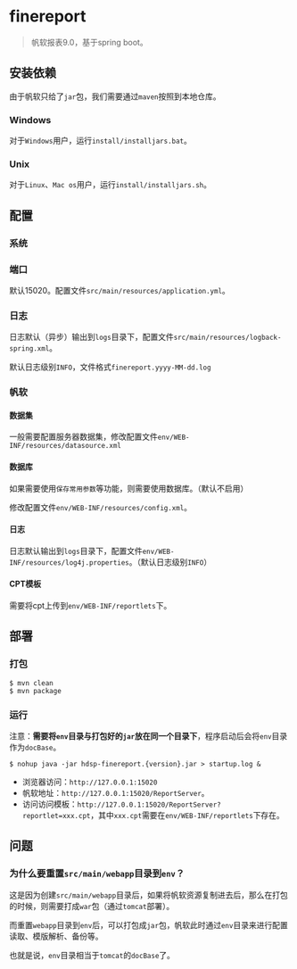 # finereport

> 帆软报表9.0，基于spring boot。

## 安装依赖

由于帆软只给了`jar`包，我们需要通过`maven`按照到本地仓库。

### Windows

对于`Windows`用户，运行`install/installjars.bat`。

### Unix

对于`Linux`、`Mac os`用户，运行`install/installjars.sh`。

## 配置

### 系统

### 端口

默认15020。配置文件`src/main/resources/application.yml`。

### 日志

日志默认（异步）输出到`logs`目录下，配置文件`src/main/resources/logback-spring.xml`。

默认日志级别`INFO`，文件格式`finereport.yyyy-MM-dd.log`

### 帆软

#### 数据集

一般需要配置服务器数据集，修改配置文件`env/WEB-INF/resources/datasource.xml`

#### 数据库

如果需要使用`保存常用参数`等功能，则需要使用数据库。（默认不启用）

修改配置文件`env/WEB-INF/resources/config.xml`。

#### 日志

日志默认输出到`logs`目录下，配置文件`env/WEB-INF/resources/log4j.properties`。（默认日志级别`INFO`）

#### CPT模板

需要将cpt上传到`env/WEB-INF/reportlets`下。

## 部署

### 打包

```shell
$ mvn clean
$ mvn package
```

### 运行

注意：**需要将`env`目录与打包好的`jar`放在同一个目录下**，程序启动后会将`env`目录作为`docBase`。

```shell
$ nohup java -jar hdsp-finereport.{version}.jar > startup.log &
```

* 浏览器访问：`http://127.0.0.1:15020`
* 帆软地址：`http://127.0.0.1:15020/ReportServer`。
* 访问访问模板：`http://127.0.0.1:15020/ReportServer?reportlet=xxx.cpt`，其中`xxx.cpt`需要在`env/WEB-INF/reportlets`下存在。

## 问题

### 为什么要重置`src/main/webapp`目录到`env`？

这是因为创建`src/main/webapp`目录后，如果将帆软资源复制进去后，那么在打包的时候，则需要打成`war`包（通过`tomcat`部署）。

而重置`webapp`目录到`env`后，可以打包成`jar`包，帆软此时通过`env`目录来进行配置读取、模版解析、备份等。

也就是说，`env`目录相当于`tomcat`的`docBase`了。